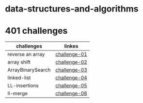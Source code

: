 # data-structures-and-algorithms

# 401 challenges

| challenges           | linkes                                                                                          |
|----------------------|-------------------------------------------------------------------------------------------------|
|reverse an array |[challenge-01](https://github.com/raghadalquran/data-structures-and-algorithms-401/pull/2)
|array shift      |[challenge-02](https://github.com/401-advanced-javascript-raghad/data-structures-and-algorithms/pull/3)
|ArrayBinarySearch|[challenge-03](https://github.com/401-advanced-javascript-raghad/data-structures-and-algorithms/pull/3)
|linked-list      |[challenge-04](https://github.com/401-advanced-javascript-raghad/data-structures-and-algorithms/pull/5)
|LL-insertions    |[challenge-05](https://github.com/401-advanced-javascript-raghad/data-structures-and-algorithms/pull/6)
|ll-merge         |[challenge-08]()